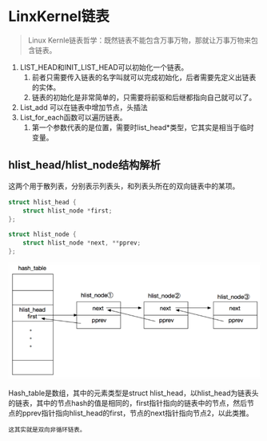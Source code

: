 # LinxKernel链表

> Linux Kernle链表哲学：既然链表不能包含万事万物，那就让万事万物来包含链表。

1. LIST_HEAD和INIT_LIST_HEAD可以初始化一个链表。
   1. 前者只需要传入链表的名字叫就可以完成初始化，后者需要先定义出链表的实体。
   2. 链表的初始化是非常简单的，只需要将前驱和后继都指向自己就可以了。
2. List_add 可以在链表中增加节点，头插法
3. List_for_each函数可以遍历链表。
   1. 第一个参数代表的是位置，需要时list_head*类型，它其实是相当于临时变量。



## hlist_head/hlist_node结构解析

​		这两个用于散列表，分别表示列表头，和列表头所在的双向链表中的某项。

~~~c
struct hlist_head {
	struct hlist_node *first;
};
~~~

~~~c
struct hlist_node {
	struct hlist_node *next, **pprev;
};
~~~

![image-20210826112110288](LinxKernel链表.assets/image-20210826112110288.png)

Hash_table是数组，其中的元素类型是struct hlist_head，以hlist_head为链表头的链表，其中的节点hash的值是相同的，first指针指向的链表中的节点，然后节点的pprev指针指向hlist_head的first，节点的next指针指向节点2，以此类推。

 	这其实就是双向非循环链表。